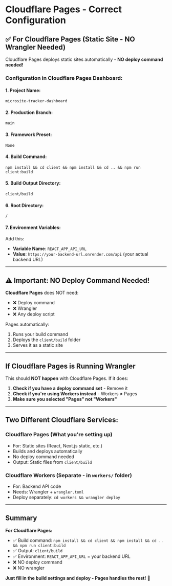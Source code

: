 # Cloudflare Pages - Correct Configuration

## ✅ For Cloudflare Pages (Static Site - NO Wrangler Needed)

Cloudflare Pages deploys static sites automatically - **NO deploy command needed!**

### Configuration in Cloudflare Pages Dashboard:

#### 1. Project Name:
```
microsite-tracker-dashboard
```

#### 2. Production Branch:
```
main
```

#### 3. Framework Preset:
```
None
```

#### 4. Build Command:
```
npm install && cd client && npm install && cd .. && npm run client:build
```

#### 5. Build Output Directory:
```
client/build
```

#### 6. Root Directory:
```
/
```

#### 7. Environment Variables:
Add this:
- **Variable Name**: `REACT_APP_API_URL`
- **Value**: `https://your-backend-url.onrender.com/api` (your actual backend URL)

---

## ⚠️ Important: NO Deploy Command Needed!

**Cloudflare Pages** does NOT need:
- ❌ Deploy command
- ❌ Wrangler
- ❌ Any deploy script

Pages automatically:
1. Runs your build command
2. Deploys the `client/build` folder
3. Serves it as a static site

---

## If Cloudflare Pages is Running Wrangler

This should **NOT happen** with Cloudflare Pages. If it does:

1. **Check if you have a deploy command set** - Remove it
2. **Check if you're using Workers instead** - Workers ≠ Pages
3. **Make sure you selected "Pages" not "Workers"**

---

## Two Different Cloudflare Services:

### Cloudflare Pages (What you're setting up)
- For: Static sites (React, Next.js static, etc.)
- Builds and deploys automatically
- No deploy command needed
- Output: Static files from `client/build`

### Cloudflare Workers (Separate - in `workers/` folder)
- For: Backend API code
- Needs: Wrangler + `wrangler.toml`
- Deploy separately: `cd workers && wrangler deploy`

---

## Summary

**For Cloudflare Pages:**
- ✅ Build command: `npm install && cd client && npm install && cd .. && npm run client:build`
- ✅ Output: `client/build`
- ✅ Environment: `REACT_APP_API_URL` = your backend URL
- ❌ NO deploy command
- ❌ NO wrangler

**Just fill in the build settings and deploy - Pages handles the rest!** 🚀

